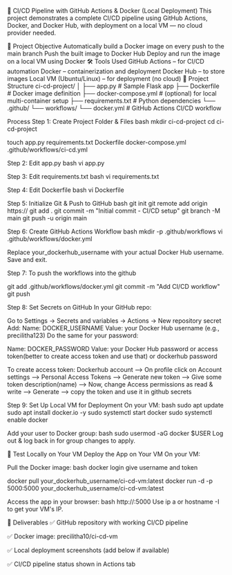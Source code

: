 🐳 CI/CD Pipeline with GitHub Actions & Docker (Local Deployment)
This project demonstrates a complete CI/CD pipeline using GitHub Actions, Docker, and Docker Hub, with deployment on a local VM — no cloud provider needed.

🚀 Project Objective
Automatically build a Docker image on every push to the main branch
Push the built image to Docker Hub
Deploy and run the image on a local VM using Docker
🛠️ Tools Used
GitHub Actions – for CI/CD automation
Docker – containerization and deployment
Docker Hub – to store images
Local VM (Ubuntu/Linux) – for deployment (no cloud)
📁 Project Structure
ci-cd-project/ │ ├── app.py # Sample Flask app ├── Dockerfile # Docker image definition ├── docker-compose.yml # (optional) for local multi-container setup ├── requirements.txt # Python dependencies └── .github/ └── workflows/ └── docker.yml # GitHub Actions CI/CD workflow

Process
Step 1: Create Project Folder & Files bash mkdir ci-cd-project cd ci-cd-project

touch app.py requirements.txt Dockerfile docker-compose.yml .github/workflows/ci-cd.yml

Step 2: Edit app.py bash vi app.py

Step 3: Edit requirements.txt bash vi requirements.txt

Step 4: Edit Dockerfile bash vi Dockerfile

Step 5: Initialize Git & Push to GitHub bash git init git remote add origin https:// git add . git commit -m "Initial commit - CI/CD setup" git branch -M main git push -u origin main

Step 6: Create GitHub Actions Workflow bash mkdir -p .github/workflows vi .github/workflows/docker.yml

Replace your_dockerhub_username with your actual Docker Hub username. Save and exit.

Step 7: To push the workflows into the github

git add .github/workflows/docker.yml git commit -m "Add CI/CD workflow" git push

Step 8: Set Secrets on GitHub In your GitHub repo:

Go to Settings → Secrets and variables → Actions → New repository secret Add: Name: DOCKER_USERNAME Value: your Docker Hub username (e.g., precilitha123) Do the same for your password:

Name: DOCKER_PASSWORD Value: your Docker Hub password or access token(better to create access token and use that) or dockerhub password

To create access token: Dockerhub account --> On profile click on Account settings --> Personal Access Tokens --> Generate new token --> Give some token description(name) --> Now, change Access permissions as read & write --> Generate --> copy the token and use it in github secrets

Step 9: Set Up Local VM for Deployment On your VM: bash sudo apt update sudo apt install docker.io -y sudo systemctl start docker sudo systemctl enable docker

Add your user to Docker group: bash sudo usermod -aG docker $USER Log out & log back in for group changes to apply.

🧪 Test Locally on Your VM
Deploy the App on Your VM On your VM:

Pull the Docker image:
bash docker login give username and token

docker pull your_dockerhub_username/ci-cd-vm:latest docker run -d -p 5000:5000 your_dockerhub_username/ci-cd-vm:latest

Access the app in your browser: bash http://:5000 Use ip a or hostname -I to get your VM's IP.

📸 Deliverables ✅ GitHub repository with working CI/CD pipeline

✅ Docker image: precilitha10/ci-cd-vm

✅ Local deployment screenshots (add below if available)

✅ CI/CD pipeline status shown in Actions tab
